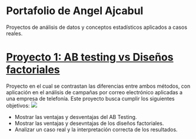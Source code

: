 # Portafolio de Angel Ajcabul
Proyectos de análisis de datos y conceptos estadísticos aplicados a casos reales.

# [Proyecto 1: AB testing vs Diseños factoriales](https://github.com/AngelOseas/curso-series-temporales)
Proyecto en el cual se contrastan las diferencias entre ambos métodos, con aplicación en el análisis de campañas por correo electrónico aplicadas a una empresa de telefonía. Este proyecto busca cumplir los siguientes objetivos:
![](https://github.com/AngelOseas/Angel_OPortafolio/blob/main/images/carreta.png)

* Mostrar las ventajas y desventajas del AB Testing.
* Mostrar las ventajas y desevntajas de los diseños factoriales.
* Analizar un caso real y la interpretación correcta de los resultados.




